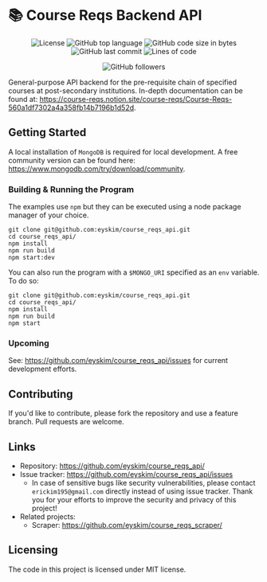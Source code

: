 # :books: Course Reqs Backend API

<p align="center">
  <img alt="License" src="https://img.shields.io/github/license/eyskim/course_reqs_api">
  <img alt="GitHub top language" src="https://img.shields.io/github/languages/top/eyskim/course_reqs_api">
  <img alt="GitHub code size in bytes" src="https://img.shields.io/github/languages/code-size/eyskim/course_reqs_api">
  <img alt="GitHub last commit" src="https://img.shields.io/github/last-commit/eyskim/course_reqs_api">
  <img alt="Lines of code" src="https://img.shields.io/tokei/lines/github/eyskim/course_reqs_api">
</p>

<p align="center">
  <img alt="GitHub followers" src="https://img.shields.io/github/followers/eyskim?style=social">
</p>

General-purpose API backend for the pre-requisite chain of specified courses at post-secondary institutions. In-depth documentation can be found at: https://course-reqs.notion.site/course-reqs/Course-Reqs-560a1df7302a4a358fb14b7196b1d52d.

## Getting Started

A local installation of `MongoDB` is required for local development. A free community version can be found here: https://www.mongodb.com/try/download/community.


### Building & Running the Program

The examples use `npm` but they can be executed using a node package manager of your choice.

```shell
git clone git@github.com:eyskim/course_reqs_api.git
cd course_reqs_api/
npm install
npm run build
npm start:dev
```

You can also run the program with a `$MONGO_URI` specified as an `env` variable. To do so:

```shell
git clone git@github.com:eyskim/course_reqs_api.git
cd course_reqs_api/
npm install
npm run build
npm start
```

### Upcoming

See: https://github.com/eyskim/course_reqs_api/issues for current development efforts.

## Contributing

If you'd like to contribute, please fork the repository and use a feature branch. Pull requests are welcome.

## Links

- Repository: https://github.com/eyskim/course_reqs_api/
- Issue tracker: https://github.com/eyskim/course_reqs_api/issues
  - In case of sensitive bugs like security vulnerabilities, please contact `erickim195@gmail.com` directly instead of using issue tracker. Thank you for your efforts to improve the security and privacy of this project!
- Related projects:
  - Scraper: https://github.com/eyskim/course_reqs_scraper/

## Licensing

The code in this project is licensed under MIT license.